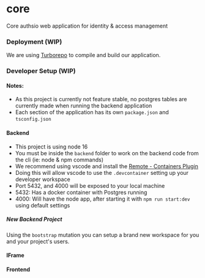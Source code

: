 # core

Core authsio web application for identity & access management

### Deployment (WIP)

We are using [Turborepo](https://turborepo.org/) to compile and build our application.

### Developer Setup (WIP)

#### Notes:

- As this project is currently not feature stable, no postgres tables are currently made when running the backend application
- Each section of the application has its own `package.json` and `tsconfig.json`

#### Backend

- This project is using node 16
- You must be inside the `backend` folder to work on the backend code from the cli (ie: node & npm commands)
- We recommend using vscode and install the [Remote - Containers Plugin](https://marketplace.visualstudio.com/items?itemName=ms-vscode-remote.remote-containers)
- Doing this will allow vscode to use the `.devcontainer` setting up your developer workspace
- Port 5432, and 4000 will be exposed to your local machine
- 5432: Has a docker container with Postgres running
- 4000: Will have the node app, after starting it with `npm run start:dev` using default settings

##### New Backend Project

Using the `bootstrap` mutation you can setup a brand new workspace for you and your project's users.

#### IFrame

#### Frontend
